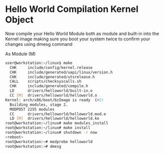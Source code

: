 # Hello World Compilation Kernel Object

Now compile your Hello World Module both as module and built-in into the  
Kernel image making sure you boot your system twice to confirm your  
changes using dmesg command

As Module \(M\)

```sh
user@workstation:~/linux$ make
  CHK     include/config/kernel.release
  CHK     include/generated/uapi/linux/version.h
  CHK     include/generated/utsrelease.h
  CALL    scripts/checksyscalls.sh
  CHK     include/generated/compile.h
  LD      drivers/helloworld/built-in.o
  CC [M]  drivers/helloworld/helloworld.o
Kernel: arch/x86/boot/bzImage is ready  (#2)
  Building modules, stage 2.
  MODPOST 2255 modules
  CC      drivers/helloworld/helloworld.mod.o
  LD [M]  drivers/helloworld/helloworld.ko
root@workstation:~/linux# make modules_install
root@workstation:~/linux# make install
root@workstation:~/linux# shutdown -r now
<reboot>
root@workstation:~# modprobe helloworld
root@workstation:~# dmesg
```

